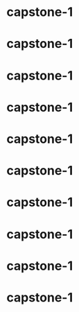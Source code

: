 # capstone-1
# capstone-1
# capstone-1
# capstone-1
# capstone-1
# capstone-1
# capstone-1
# capstone-1
# capstone-1
# capstone-1
